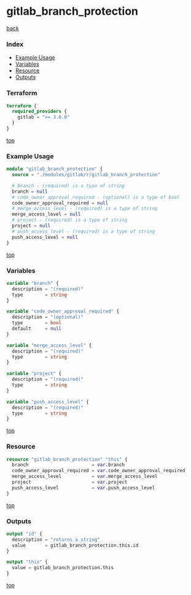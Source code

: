 # gitlab_branch_protection

[back](../gitlab.md)

### Index

- [Example Usage](#example-usage)
- [Variables](#variables)
- [Resource](#resource)
- [Outputs](#outputs)

### Terraform

```terraform
terraform {
  required_providers {
    gitlab = ">= 3.6.0"
  }
}
```

[top](#index)

### Example Usage

```terraform
module "gitlab_branch_protection" {
  source = "./modules/gitlab/r/gitlab_branch_protection"

  # branch - (required) is a type of string
  branch = null
  # code_owner_approval_required - (optional) is a type of bool
  code_owner_approval_required = null
  # merge_access_level - (required) is a type of string
  merge_access_level = null
  # project - (required) is a type of string
  project = null
  # push_access_level - (required) is a type of string
  push_access_level = null
}
```

[top](#index)

### Variables

```terraform
variable "branch" {
  description = "(required)"
  type        = string
}

variable "code_owner_approval_required" {
  description = "(optional)"
  type        = bool
  default     = null
}

variable "merge_access_level" {
  description = "(required)"
  type        = string
}

variable "project" {
  description = "(required)"
  type        = string
}

variable "push_access_level" {
  description = "(required)"
  type        = string
}
```

[top](#index)

### Resource

```terraform
resource "gitlab_branch_protection" "this" {
  branch                       = var.branch
  code_owner_approval_required = var.code_owner_approval_required
  merge_access_level           = var.merge_access_level
  project                      = var.project
  push_access_level            = var.push_access_level
}
```

[top](#index)

### Outputs

```terraform
output "id" {
  description = "returns a string"
  value       = gitlab_branch_protection.this.id
}

output "this" {
  value = gitlab_branch_protection.this
}
```

[top](#index)